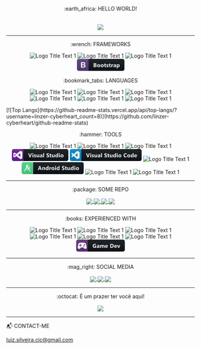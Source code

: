  <p align="center"> :earth_africa: HELLO WORLD! </p>

 <br>
 
<div align="center">
 <a href="https://github.com/Linzer-Cyberheart">
   <img align="center" src="https://github-readme-stats.vercel.app/api?username=linzer-cyberheart&count_private=true&show_icons=true&theme=radical" />
 </a> 
</div>

<hr>

<p align="center"> :wrench: FRAMEWORKS </p>

<p align="center">
 <img src="https://raw.githubusercontent.com/MikeCodesDotNET/ColoredBadges/master/png/dev/frameworks/godot.png" alt="Logo Title Text 1">
 <img src="https://raw.githubusercontent.com/MikeCodesDotNET/ColoredBadges/master/png/dev/frameworks/nodejs.png" alt="Logo Title Text 1">
 <img src="https://raw.githubusercontent.com/MikeCodesDotNET/ColoredBadges/master/png/dev/frameworks/react.png" alt="Logo Title Text 1">
 <img src="https://raw.githubusercontent.com/MikeCodesDotNET/ColoredBadges/master/png/dev/frameworks/bootstrap.png" alt="Logo Title Text 1">
</p>

 
 <p align="center"> :bookmark_tabs: LANGUAGES </p>
 
 <p align="center">
  <img src="https://github.com/MikeCodesDotNET/ColoredBadges/blob/master/png/dev/languages/csharp.png" alt="Logo Title Text 1">
  <img src="https://github.com/MikeCodesDotNET/ColoredBadges/blob/master/png/dev/languages/css3.png" alt="Logo Title Text 1">
  <img src="https://github.com/MikeCodesDotNET/ColoredBadges/blob/master/png/dev/languages/html.png" alt="Logo Title Text 1">
  <img src="https://github.com/MikeCodesDotNET/ColoredBadges/blob/master/png/dev/languages/java.png" alt="Logo Title Text 1">
  <img src="https://github.com/MikeCodesDotNET/ColoredBadges/blob/master/png/dev/languages/js.png" alt="Logo Title Text 1">
  <img src="https://github.com/MikeCodesDotNET/ColoredBadges/blob/master/png/dev/languages/python.png" alt="Logo Title Text 1">
 </p>
 [![Top Langs](https://github-readme-stats.vercel.app/api/top-langs/?username=linzer-cyberheart_count=8)](https://github.com/linzer-cyberheart/github-readme-stats)
 
 
 
  <p align="center"> :hammer: TOOLS </p>
 
 <p align="center">
  <img src="https://raw.githubusercontent.com/MikeCodesDotNET/ColoredBadges/master/png/dev/tools/jetbrains_intellij.png" alt="Logo Title Text 1">
  <img src="https://raw.githubusercontent.com/MikeCodesDotNET/ColoredBadges/master/png/dev/tools/jetbrains_pycharm.png" alt="Logo Title Text 1">
  <img src="https://raw.githubusercontent.com/MikeCodesDotNET/ColoredBadges/master/png/dev/tools/powershell.png" alt="Logo Title Text 1">
  <img src="https://raw.githubusercontent.com/MikeCodesDotNET/ColoredBadges/master/png/dev/tools/visualstudio.png" alt="Logo Title Text 1">
  <img src="https://raw.githubusercontent.com/MikeCodesDotNET/ColoredBadges/master/png/dev/tools/visualstudio_code.png" alt="Logo Title Text 1">
  <img src="https://raw.githubusercontent.com/MikeCodesDotNET/ColoredBadges/master/png/dev/tools/vmware.png" alt="Logo Title Text 1">
  <img src="https://raw.githubusercontent.com/MikeCodesDotNET/ColoredBadges/master/png/dev/tools/android_studio.png" alt="Logo Title Text 1">
  <img src="https://raw.githubusercontent.com/MikeCodesDotNET/ColoredBadges/master/png/dev/tools/eclipse.png" alt="Logo Title Text 1">
  <img src="https://raw.githubusercontent.com/MikeCodesDotNET/ColoredBadges/master/png/dev/tools/bash.png" alt="Logo Title Text 1">
 </p>


<hr>

 <p align="center"> :package: SOME REPO <p/>
  
<div align="center">
 
  <a href="https://github.com/Linzer-Cyberheart/GODOT-GDScript-Parte-I">
    <img align="center" src="https://github-readme-stats.vercel.app/api/pin/?username=linzer-cyberheart&theme=radical&repo=GODOT-GDScript-Parte-I" />
  </a>

  <a href="https://github.com/Linzer-Cyberheart/GODOT-GDScript-Parte-II">
    <img align="center" src="https://github-readme-stats.vercel.app/api/pin/?username=linzer-cyberheart&theme=radical&repo=GODOT-GDScript-Parte-II" />
  </a>

  <a href="https://github.com/Linzer-Cyberheart/GODOT-GDScript-Parte-III">
    <img align="center" src="https://github-readme-stats.vercel.app/api/pin/?username=linzer-cyberheart&theme=radical&repo=GODOT-GDScript-Parte-III" />
  </a>

  <a href="https://github.com/Linzer-Cyberheart/OKUNO">
    <img align="center" src="https://github-readme-stats.vercel.app/api/pin/?username=linzer-cyberheart&theme=radical&repo=OKUNO" />
  </a>
  
 </div>

 <hr>
 
  <p align="center"> :books: EXPERIENCED WITH </p>
 
 <p align="center">
  <img src="https://raw.githubusercontent.com/MikeCodesDotNET/ColoredBadges/master/png/dev/misc/desktop.png" alt="Logo Title Text 1">
  <img src="https://raw.githubusercontent.com/MikeCodesDotNET/ColoredBadges/master/png/dev/misc/mobile.png" alt="Logo Title Text 1">
  <img src="https://raw.githubusercontent.com/MikeCodesDotNET/ColoredBadges/master/png/dev/misc/tablet.png" alt="Logo Title Text 1">
  <img src="https://raw.githubusercontent.com/MikeCodesDotNET/ColoredBadges/master/png/dev/misc/web.png" alt="Logo Title Text 1">
  <img src="https://raw.githubusercontent.com/MikeCodesDotNET/ColoredBadges/master/png/dev/misc/iot.png" alt="Logo Title Text 1">
  <img src="https://raw.githubusercontent.com/MikeCodesDotNET/ColoredBadges/master/png/dev/misc/security.png" alt="Logo Title Text 1">
  <img src="https://raw.githubusercontent.com/MikeCodesDotNET/ColoredBadges/master/png/dev/misc/gamedev.png" alt="Logo Title Text 1">
 </p>
 
 <hr>

  <p align="center"> :mag_right: SOCIAL MEDIA <p/>

<div align="center">
 
  <a align="center" href="https://www.linkedin.com/in/luizfernandoss/">
    <img align="center" src="https://raw.githubusercontent.com/MikeCodesDotNET/ColoredBadges/master/png/social/linkedin.png" />
  </a>

  <a href="hhttps://www.instagram.com/linzer_cyberheart/">
    <img align="center" src="https://raw.githubusercontent.com/MikeCodesDotNET/ColoredBadges/master/png/social/instagram.png" />
  </a>

  <a href="https://www.youtube.com/channel/UCKsQt2-ymitctFnlfbxxkHA">
    <img align="center" src="https://raw.githubusercontent.com/MikeCodesDotNET/ColoredBadges/master/png/streaming/youtube.png" />
  </a>
  
 </div>
 
 <hr>
 
<p align="center"> :octocat: É um prazer ter você aqui! </p>
  
<div align="center">
 <a align="center" href="http://hits.dwyl.com/Linzer-Cyberheart/GODOT-GDScript-Parte-I">
   <img align="center" src="http://hits.dwyl.com/Linzer-Cyberheart/GODOT-GDScript-Parte-I.svg" />
 </a>
</div>

<hr>

:mailbox_with_mail: CONTACT-ME

luiz.silveira.cic@gmail.com

